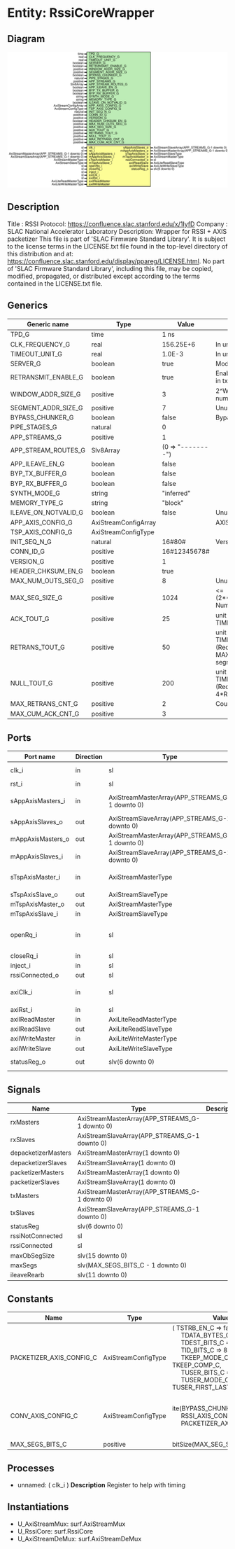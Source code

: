 # Entity: RssiCoreWrapper

## Diagram

![Diagram](RssiCoreWrapper.svg "Diagram")
## Description

Title      : RSSI Protocol: https://confluence.slac.stanford.edu/x/1IyfD
Company    : SLAC National Accelerator Laboratory
Description: Wrapper for RSSI + AXIS packetizer
This file is part of 'SLAC Firmware Standard Library'.
It is subject to the license terms in the LICENSE.txt file found in the
top-level directory of this distribution and at:
   https://confluence.slac.stanford.edu/display/ppareg/LICENSE.html.
No part of 'SLAC Firmware Standard Library', including this file,
may be copied, modified, propagated, or distributed except according to
the terms contained in the LICENSE.txt file.
## Generics

| Generic name         | Type                 | Value             | Description                                                                                        |
| -------------------- | -------------------- | ----------------- | -------------------------------------------------------------------------------------------------- |
| TPD_G                | time                 | 1 ns              |                                                                                                    |
| CLK_FREQUENCY_G      | real                 | 156.25E+6         | In units of Hz                                                                                     |
| TIMEOUT_UNIT_G       | real                 | 1.0E-3            | In units of seconds                                                                                |
| SERVER_G             | boolean              | true              | Module is server or client                                                                         |
| RETRANSMIT_ENABLE_G  | boolean              | true              | Enable/Disable retransmissions in tx module                                                        |
| WINDOW_ADDR_SIZE_G   | positive             | 3                 | 2^WINDOW_ADDR_SIZE_G  = Max number of segments in buffer                                           |
| SEGMENT_ADDR_SIZE_G  | positive             | 7                 | Unused (legacy generic)                                                                            |
| BYPASS_CHUNKER_G     | boolean              | false             | Bypass the AXIS chunker layer                                                                      |
| PIPE_STAGES_G        | natural              | 0                 |                                                                                                    |
| APP_STREAMS_G        | positive             | 1                 |                                                                                                    |
| APP_STREAM_ROUTES_G  | Slv8Array            | (0 => "--------") |                                                                                                    |
| APP_ILEAVE_EN_G      | boolean              | false             |                                                                                                    |
| BYP_TX_BUFFER_G      | boolean              | false             |                                                                                                    |
| BYP_RX_BUFFER_G      | boolean              | false             |                                                                                                    |
| SYNTH_MODE_G         | string               | "inferred"        |                                                                                                    |
| MEMORY_TYPE_G        | string               | "block"           |                                                                                                    |
| ILEAVE_ON_NOTVALID_G | boolean              | false             | Unused (legacy generic)                                                                            |
| APP_AXIS_CONFIG_G    | AxiStreamConfigArray |                   | AXIS Configurations                                                                                |
| TSP_AXIS_CONFIG_G    | AxiStreamConfigType  |                   |                                                                                                    |
| INIT_SEQ_N_G         | natural              | 16#80#            | Version and connection ID                                                                          |
| CONN_ID_G            | positive             | 16#12345678#      |                                                                                                    |
| VERSION_G            | positive             | 1                 |                                                                                                    |
| HEADER_CHKSUM_EN_G   | boolean              | true              |                                                                                                    |
| MAX_NUM_OUTS_SEG_G   | positive             | 8                 | Unused (legacy generic)                                                                            |
| MAX_SEG_SIZE_G       | positive             | 1024              | <= (2**SEGMENT_ADDR_SIZE_G)*8 Number of bytes                                                      |
| ACK_TOUT_G           | positive             | 25                | unit depends on TIMEOUT_UNIT_G                                                                     |
| RETRANS_TOUT_G       | positive             | 50                | unit depends on TIMEOUT_UNIT_G  (Recommended >= MAX_NUM_OUTS_SEG_G*Data segment transmission time) |
| NULL_TOUT_G          | positive             | 200               | unit depends on TIMEOUT_UNIT_G  (Recommended >= 4*RETRANS_TOUT_G)                                  |
| MAX_RETRANS_CNT_G    | positive             | 2                 | Counters                                                                                           |
| MAX_CUM_ACK_CNT_G    | positive             | 3                 |                                                                                                    |
## Ports

| Port name         | Direction | Type                                           | Description                            |
| ----------------- | --------- | ---------------------------------------------- | -------------------------------------- |
| clk_i             | in        | sl                                             | Clock and Reset                        |
| rst_i             | in        | sl                                             |                                        |
| sAppAxisMasters_i | in        | AxiStreamMasterArray(APP_STREAMS_G-1 downto 0) | SSI Application side                   |
| sAppAxisSlaves_o  | out       | AxiStreamSlaveArray(APP_STREAMS_G-1 downto 0)  |                                        |
| mAppAxisMasters_o | out       | AxiStreamMasterArray(APP_STREAMS_G-1 downto 0) |                                        |
| mAppAxisSlaves_i  | in        | AxiStreamSlaveArray(APP_STREAMS_G-1 downto 0)  |                                        |
| sTspAxisMaster_i  | in        | AxiStreamMasterType                            | SSI Transport side                     |
| sTspAxisSlave_o   | out       | AxiStreamSlaveType                             |                                        |
| mTspAxisMaster_o  | out       | AxiStreamMasterType                            |                                        |
| mTspAxisSlave_i   | in        | AxiStreamSlaveType                             |                                        |
| openRq_i          | in        | sl                                             | High level  Application side interface |
| closeRq_i         | in        | sl                                             |                                        |
| inject_i          | in        | sl                                             |                                        |
| rssiConnected_o   | out       | sl                                             |                                        |
| axiClk_i          | in        | sl                                             | AXI-Lite Register Interface            |
| axiRst_i          | in        | sl                                             |                                        |
| axilReadMaster    | in        | AxiLiteReadMasterType                          |                                        |
| axilReadSlave     | out       | AxiLiteReadSlaveType                           |                                        |
| axilWriteMaster   | in        | AxiLiteWriteMasterType                         |                                        |
| axilWriteSlave    | out       | AxiLiteWriteSlaveType                          |                                        |
| statusReg_o       | out       | slv(6 downto 0)                                | Internal statuses                      |
## Signals

| Name                | Type                                           | Description |
| ------------------- | ---------------------------------------------- | ----------- |
| rxMasters           | AxiStreamMasterArray(APP_STREAMS_G-1 downto 0) |             |
| rxSlaves            | AxiStreamSlaveArray(APP_STREAMS_G-1 downto 0)  |             |
| depacketizerMasters | AxiStreamMasterArray(1 downto 0)               |             |
| depacketizerSlaves  | AxiStreamSlaveArray(1 downto 0)                |             |
| packetizerMasters   | AxiStreamMasterArray(1 downto 0)               |             |
| packetizerSlaves    | AxiStreamSlaveArray(1 downto 0)                |             |
| txMasters           | AxiStreamMasterArray(APP_STREAMS_G-1 downto 0) |             |
| txSlaves            | AxiStreamSlaveArray(APP_STREAMS_G-1 downto 0)  |             |
| statusReg           | slv(6 downto 0)                                |             |
| rssiNotConnected    | sl                                             |             |
| rssiConnected       | sl                                             |             |
| maxObSegSize        | slv(15 downto 0)                               |             |
| maxSegs             | slv(MAX_SEGS_BITS_C - 1 downto 0)              |             |
| ileaveRearb         | slv(11 downto 0)                               |             |
## Constants

| Name                     | Type                | Value                                                                                                                                                                                                                                                                                                                                                                                                                                            | Description                                                                                                                             |
| ------------------------ | ------------------- | ------------------------------------------------------------------------------------------------------------------------------------------------------------------------------------------------------------------------------------------------------------------------------------------------------------------------------------------------------------------------------------------------------------------------------------------------ | --------------------------------------------------------------------------------------------------------------------------------------- |
| PACKETIZER_AXIS_CONFIG_C | AxiStreamConfigType |  (       TSTRB_EN_C    => false,<br><span style="padding-left:20px">       TDATA_BYTES_C => 8,<br><span style="padding-left:20px">       TDEST_BITS_C  => 8,<br><span style="padding-left:20px">       TID_BITS_C    => 8,<br><span style="padding-left:20px">       TKEEP_MODE_C  => TKEEP_COMP_C,<br><span style="padding-left:20px">       TUSER_BITS_C  => 8,<br><span style="padding-left:20px">       TUSER_MODE_C  => TUSER_FIRST_LAST_C) | This should really go in a AxiStreamPacketizerPkg                                                                                       |
| CONV_AXIS_CONFIG_C       | AxiStreamConfigType |  ite(BYPASS_CHUNKER_G,<br><span style="padding-left:20px"> RSSI_AXIS_CONFIG_C,<br><span style="padding-left:20px"> PACKETIZER_AXIS_CONFIG_C)                                                                                                                                                                                                                                                                                                     | If bypassing chunker, convert directly to RSSI AXIS configelse use Packetizer AXIS format. Packetizer will then convert to RSSI config. |
| MAX_SEGS_BITS_C          | positive            |  bitSize(MAX_SEG_SIZE_G)                                                                                                                                                                                                                                                                                                                                                                                                                         |                                                                                                                                         |
## Processes
- unnamed: ( clk_i )
**Description**
Register to help with timing

## Instantiations

- U_AxiStreamMux: surf.AxiStreamMux
- U_RssiCore: surf.RssiCore
- U_AxiStreamDeMux: surf.AxiStreamDeMux
